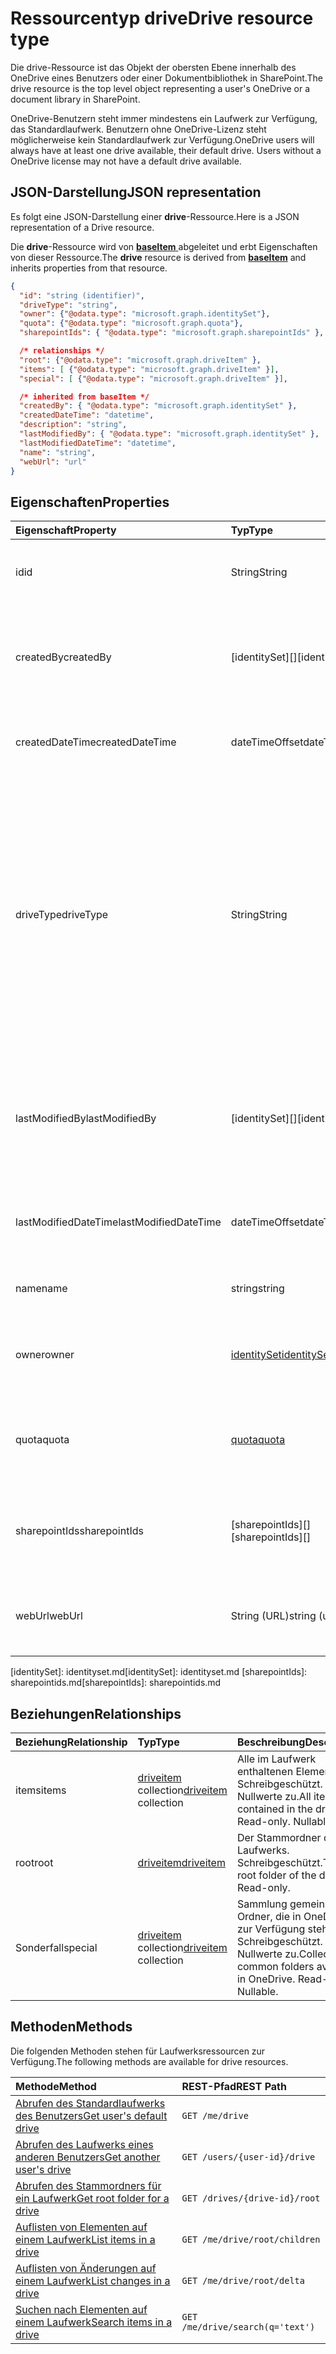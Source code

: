 # <a name="drive-resource-type"></a><span data-ttu-id="10b66-101">Ressourcentyp drive</span><span class="sxs-lookup"><span data-stu-id="10b66-101">Drive resource type</span></span>

<span data-ttu-id="10b66-102">Die drive-Ressource ist das Objekt der obersten Ebene innerhalb des OneDrive eines Benutzers oder einer Dokumentbibliothek in SharePoint.</span><span class="sxs-lookup"><span data-stu-id="10b66-102">The drive resource is the top level object representing a user's OneDrive or a document library in SharePoint.</span></span>

<span data-ttu-id="10b66-p101">OneDrive-Benutzern steht immer mindestens ein Laufwerk zur Verfügung, das Standardlaufwerk. Benutzern ohne OneDrive-Lizenz steht möglicherweise kein Standardlaufwerk zur Verfügung.</span><span class="sxs-lookup"><span data-stu-id="10b66-p101">OneDrive users will always have at least one drive available, their default drive. Users without a OneDrive license may not have a default drive available.</span></span>

## <a name="json-representation"></a><span data-ttu-id="10b66-105">JSON-Darstellung</span><span class="sxs-lookup"><span data-stu-id="10b66-105">JSON representation</span></span>

<span data-ttu-id="10b66-106">Es folgt eine JSON-Darstellung einer **drive**-Ressource.</span><span class="sxs-lookup"><span data-stu-id="10b66-106">Here is a JSON representation of a Drive resource.</span></span>

<span data-ttu-id="10b66-107">Die **drive**-Ressource wird von [ **baseItem** ](baseitem.md) abgeleitet und erbt Eigenschaften von dieser Ressource.</span><span class="sxs-lookup"><span data-stu-id="10b66-107">The **drive** resource is derived from [**baseItem**](baseitem.md) and inherits properties from that resource.</span></span>

<!-- {
  "blockType": "resource",
  "optionalProperties": [ "items", "root", "special", "owner", "description" ],
  "keyProperty": "id",
  "@odata.type": "microsoft.graph.drive"
}-->

```json
{
  "id": "string (identifier)",
  "driveType": "string",
  "owner": {"@odata.type": "microsoft.graph.identitySet"},
  "quota": {"@odata.type": "microsoft.graph.quota"},
  "sharepointIds": { "@odata.type": "microsoft.graph.sharepointIds" },

  /* relationships */
  "root": {"@odata.type": "microsoft.graph.driveItem" },
  "items": [ {"@odata.type": "microsoft.graph.driveItem" }],
  "special": [ {"@odata.type": "microsoft.graph.driveItem" }],

  /* inherited from baseItem */
  "createdBy": { "@odata.type": "microsoft.graph.identitySet" },
  "createdDateTime": "datetime",
  "description": "string",
  "lastModifiedBy": { "@odata.type": "microsoft.graph.identitySet" },
  "lastModifiedDateTime": "datetime",
  "name": "string",
  "webUrl": "url"
}
```

## <a name="properties"></a><span data-ttu-id="10b66-108">Eigenschaften</span><span class="sxs-lookup"><span data-stu-id="10b66-108">Properties</span></span>

| <span data-ttu-id="10b66-109">Eigenschaft</span><span class="sxs-lookup"><span data-stu-id="10b66-109">Property</span></span>             | <span data-ttu-id="10b66-110">Typ</span><span class="sxs-lookup"><span data-stu-id="10b66-110">Type</span></span>                          | <span data-ttu-id="10b66-111">Beschreibung</span><span class="sxs-lookup"><span data-stu-id="10b66-111">Description</span></span>                                                                                                                                                                                                                      |
| :------------------- | :---------------------------- | :------------------------------------------------------------------------------------------------------------------------------------------------------------------------------------------------------------------------------- |
| <span data-ttu-id="10b66-112">id</span><span class="sxs-lookup"><span data-stu-id="10b66-112">id</span></span>                   | <span data-ttu-id="10b66-113">String</span><span class="sxs-lookup"><span data-stu-id="10b66-113">String</span></span>                        | <span data-ttu-id="10b66-p102">Der eindeutige Bezeichner des Laufwerks. Schreibgeschützt.</span><span class="sxs-lookup"><span data-stu-id="10b66-p102">The unique identifier of the drive. Read-only.</span></span>                                                                                                                                                                                   |
| <span data-ttu-id="10b66-116">createdBy</span><span class="sxs-lookup"><span data-stu-id="10b66-116">createdBy</span></span>            | <span data-ttu-id="10b66-117">[identitySet][]</span><span class="sxs-lookup"><span data-stu-id="10b66-117">[identitySet][]</span></span>               | <span data-ttu-id="10b66-p103">Die Identität des Benutzers, des Geräts oder der Anwendung, von denen das Element erstellt wurde. Schreibgeschützt.</span><span class="sxs-lookup"><span data-stu-id="10b66-p103">Identity of the user, device, or application which created the item. Read-only.</span></span>                                                                                                                                                  |
| <span data-ttu-id="10b66-120">createdDateTime</span><span class="sxs-lookup"><span data-stu-id="10b66-120">createdDateTime</span></span>      | <span data-ttu-id="10b66-121">dateTimeOffset</span><span class="sxs-lookup"><span data-stu-id="10b66-121">dateTimeOffset</span></span>                | <span data-ttu-id="10b66-p104">Datum und Uhrzeit der Elementerstellung. Schreibgeschützt.</span><span class="sxs-lookup"><span data-stu-id="10b66-p104">Date and time of item creation. Read-only.</span></span>                                                                                                                                                                                       |
| <span data-ttu-id="10b66-124">driveType</span><span class="sxs-lookup"><span data-stu-id="10b66-124">driveType</span></span>            | <span data-ttu-id="10b66-125">String</span><span class="sxs-lookup"><span data-stu-id="10b66-125">String</span></span>                        | <span data-ttu-id="10b66-p105">Beschreibt den Typ des Laufwerks, der durch diese Ressource dargestellt wird. Persönliche OneDrive-Laufwerke geben `personal` zurück. OneDrive for Business gibt `business` zurück. SharePoint-Dokumentbibliotheken geben `documentLibrary` zurück. Schreibgeschützt.</span><span class="sxs-lookup"><span data-stu-id="10b66-p105">Describes the type of drive represented by this resource. OneDrive personal drives will return `personal`. OneDrive for Business will return `business`. SharePoint document libraries will return `documentLibrary`. Read-only.</span></span> |
| <span data-ttu-id="10b66-131">lastModifiedBy</span><span class="sxs-lookup"><span data-stu-id="10b66-131">lastModifiedBy</span></span>       | <span data-ttu-id="10b66-132">[identitySet][]</span><span class="sxs-lookup"><span data-stu-id="10b66-132">[identitySet][]</span></span>               | <span data-ttu-id="10b66-p106">Die Identität des Benutzers, des Geräts und der Anwendung, von denen das Element zuletzt geändert wurde. Schreibgeschützt.</span><span class="sxs-lookup"><span data-stu-id="10b66-p106">Identity of the user, device, and application which last modified the item. Read-only.</span></span>                                                                                                                                           |
| <span data-ttu-id="10b66-135">lastModifiedDateTime</span><span class="sxs-lookup"><span data-stu-id="10b66-135">lastModifiedDateTime</span></span> | <span data-ttu-id="10b66-136">dateTimeOffset</span><span class="sxs-lookup"><span data-stu-id="10b66-136">dateTimeOffset</span></span>                | <span data-ttu-id="10b66-p107">Datum und Uhrzeit der letzten Änderung des Elements. Schreibgeschützt.</span><span class="sxs-lookup"><span data-stu-id="10b66-p107">Date and time the item was last modified. Read-only.</span></span>                                                                                                                                                                             |
| <span data-ttu-id="10b66-139">name</span><span class="sxs-lookup"><span data-stu-id="10b66-139">name</span></span>                 | <span data-ttu-id="10b66-140">string</span><span class="sxs-lookup"><span data-stu-id="10b66-140">string</span></span>                        | <span data-ttu-id="10b66-p108">Der Name des Elements. Lese-/Schreibzugriff.</span><span class="sxs-lookup"><span data-stu-id="10b66-p108">The name of the item. Read-write.</span></span>                                                                                                                                                                                                |
| <span data-ttu-id="10b66-143">owner</span><span class="sxs-lookup"><span data-stu-id="10b66-143">owner</span></span>                | [<span data-ttu-id="10b66-144">identitySet</span><span class="sxs-lookup"><span data-stu-id="10b66-144">identitySet</span></span>](identityset.md) | <span data-ttu-id="10b66-p109">Optional.  Das Benutzerkonto, das das Laufwerk besitzt. Schreibgeschützt.</span><span class="sxs-lookup"><span data-stu-id="10b66-p109">Optional. The user account that owns the drive. Read-only.</span></span>                                                                                                                                                                       |
| <span data-ttu-id="10b66-148">quota</span><span class="sxs-lookup"><span data-stu-id="10b66-148">quota</span></span>                | [<span data-ttu-id="10b66-149">quota</span><span class="sxs-lookup"><span data-stu-id="10b66-149">quota</span></span>](quota.md)             | <span data-ttu-id="10b66-p110">Optional.  Informationen zum Speicherkontingent des Laufwerks. Schreibgeschützt.</span><span class="sxs-lookup"><span data-stu-id="10b66-p110">Optional. Information about the drive's storage space quota. Read-only.</span></span>                                                                                                                                                          |
| <span data-ttu-id="10b66-153">sharepointIds</span><span class="sxs-lookup"><span data-stu-id="10b66-153">sharepointIds</span></span>        | <span data-ttu-id="10b66-154">[sharepointIds][]</span><span class="sxs-lookup"><span data-stu-id="10b66-154">[sharepointIds][]</span></span>             | <span data-ttu-id="10b66-p111">Gibt Bezeichner zurück, die für SharePoint REST-Kompatibilität nützlich sind. Schreibgeschützt.</span><span class="sxs-lookup"><span data-stu-id="10b66-p111">Returns identifiers useful for SharePoint REST compatibility. Read-only.</span></span>                                                                                                                                                         |
| <span data-ttu-id="10b66-157">webUrl</span><span class="sxs-lookup"><span data-stu-id="10b66-157">webUrl</span></span>               | <span data-ttu-id="10b66-158">String (URL)</span><span class="sxs-lookup"><span data-stu-id="10b66-158">string (url)</span></span>                  | <span data-ttu-id="10b66-p112">URL, über die die Ressource im Browser angezeigt werden kann. Schreibgeschützt.</span><span class="sxs-lookup"><span data-stu-id="10b66-p112">URL that displays the resource in the browser. Read-only.</span></span>                                                                                                                                                                        |

<span data-ttu-id="10b66-161">[identitySet]: identityset.md</span><span class="sxs-lookup"><span data-stu-id="10b66-161">[identitySet]: identityset.md</span></span>
<span data-ttu-id="10b66-162">[sharepointIds]: sharepointids.md</span><span class="sxs-lookup"><span data-stu-id="10b66-162">[sharepointIds]: sharepointids.md</span></span>

## <a name="relationships"></a><span data-ttu-id="10b66-163">Beziehungen</span><span class="sxs-lookup"><span data-stu-id="10b66-163">Relationships</span></span>

| <span data-ttu-id="10b66-164">Beziehung</span><span class="sxs-lookup"><span data-stu-id="10b66-164">Relationship</span></span> | <span data-ttu-id="10b66-165">Typ</span><span class="sxs-lookup"><span data-stu-id="10b66-165">Type</span></span>                                 | <span data-ttu-id="10b66-166">Beschreibung</span><span class="sxs-lookup"><span data-stu-id="10b66-166">Description</span></span>                                                              |
| :----------- | :----------------------------------- | :----------------------------------------------------------------------- |
| <span data-ttu-id="10b66-167">items</span><span class="sxs-lookup"><span data-stu-id="10b66-167">items</span></span>        | <span data-ttu-id="10b66-168">[driveitem](driveitem.md) collection</span><span class="sxs-lookup"><span data-stu-id="10b66-168">[driveitem](driveitem.md) collection</span></span> | <span data-ttu-id="10b66-p113">Alle im Laufwerk enthaltenen Elemente. Schreibgeschützt. Lässt Nullwerte zu.</span><span class="sxs-lookup"><span data-stu-id="10b66-p113">All items contained in the drive. Read-only. Nullable.</span></span>                   |
| <span data-ttu-id="10b66-172">root</span><span class="sxs-lookup"><span data-stu-id="10b66-172">root</span></span>         | [<span data-ttu-id="10b66-173">driveitem</span><span class="sxs-lookup"><span data-stu-id="10b66-173">driveitem</span></span>](driveitem.md)            | <span data-ttu-id="10b66-p114">Der Stammordner des Laufwerks. Schreibgeschützt.</span><span class="sxs-lookup"><span data-stu-id="10b66-p114">The root folder of the drive. Read-only.</span></span>                                 |
| <span data-ttu-id="10b66-176">Sonderfall</span><span class="sxs-lookup"><span data-stu-id="10b66-176">special</span></span>      | <span data-ttu-id="10b66-177">[driveitem](driveitem.md) collection</span><span class="sxs-lookup"><span data-stu-id="10b66-177">[driveitem](driveitem.md) collection</span></span> | <span data-ttu-id="10b66-p115">Sammlung gemeinsamer Ordner, die  in OneDrive zur Verfügung stehen. Schreibgeschützt. Lässt Nullwerte zu.</span><span class="sxs-lookup"><span data-stu-id="10b66-p115">Collection of common folders available in OneDrive. Read-only. Nullable.</span></span> |

## <a name="methods"></a><span data-ttu-id="10b66-181">Methoden</span><span class="sxs-lookup"><span data-stu-id="10b66-181">Methods</span></span>

<span data-ttu-id="10b66-182">Die folgenden Methoden stehen für Laufwerksressourcen zur Verfügung.</span><span class="sxs-lookup"><span data-stu-id="10b66-182">The following methods are available for drive resources.</span></span>

| <span data-ttu-id="10b66-183">Methode</span><span class="sxs-lookup"><span data-stu-id="10b66-183">Method</span></span>                                                | <span data-ttu-id="10b66-184">REST-Pfad</span><span class="sxs-lookup"><span data-stu-id="10b66-184">REST Path</span></span>                        |
| :---------------------------------------------------- | :------------------------------- |
| [<span data-ttu-id="10b66-185">Abrufen des Standardlaufwerks des Benutzers</span><span class="sxs-lookup"><span data-stu-id="10b66-185">Get user's default drive</span></span>](../api/drive_get.md)       | `GET /me/drive`                  |
| [<span data-ttu-id="10b66-186">Abrufen des Laufwerks eines anderen Benutzers</span><span class="sxs-lookup"><span data-stu-id="10b66-186">Get another user's drive</span></span>](../api/drive_get.md)       | `GET /users/{user-id}/drive`     |
| [<span data-ttu-id="10b66-187">Abrufen des Stammordners für ein Laufwerk</span><span class="sxs-lookup"><span data-stu-id="10b66-187">Get root folder for a drive</span></span>](../api/item_get.md)     | `GET /drives/{drive-id}/root`    |
| [<span data-ttu-id="10b66-188">Auflisten von Elementen auf einem Laufwerk</span><span class="sxs-lookup"><span data-stu-id="10b66-188">List items in a drive</span></span>](../api/item_list_children.md) | `GET /me/drive/root/children`    |
| [<span data-ttu-id="10b66-189">Auflisten von Änderungen auf einem Laufwerk</span><span class="sxs-lookup"><span data-stu-id="10b66-189">List changes in a drive</span></span>](../api/item_delta.md)       | `GET /me/drive/root/delta`       |
| [<span data-ttu-id="10b66-190">Suchen nach Elementen auf einem Laufwerk</span><span class="sxs-lookup"><span data-stu-id="10b66-190">Search items in a drive</span></span>](../api/item_search.md)      | `GET /me/drive/search(q='text')` |

<!-- uuid: 8fcb5dbc-d5aa-4681-8e31-b001d5168d79
2015-10-25 14:57:30 UTC -->
<!-- {
  "type": "#page.annotation",
  "description": "drive resource",
  "keywords": "",
  "section": "documentation",
  "tocPath": "OneDrive/Drive"
}-->
